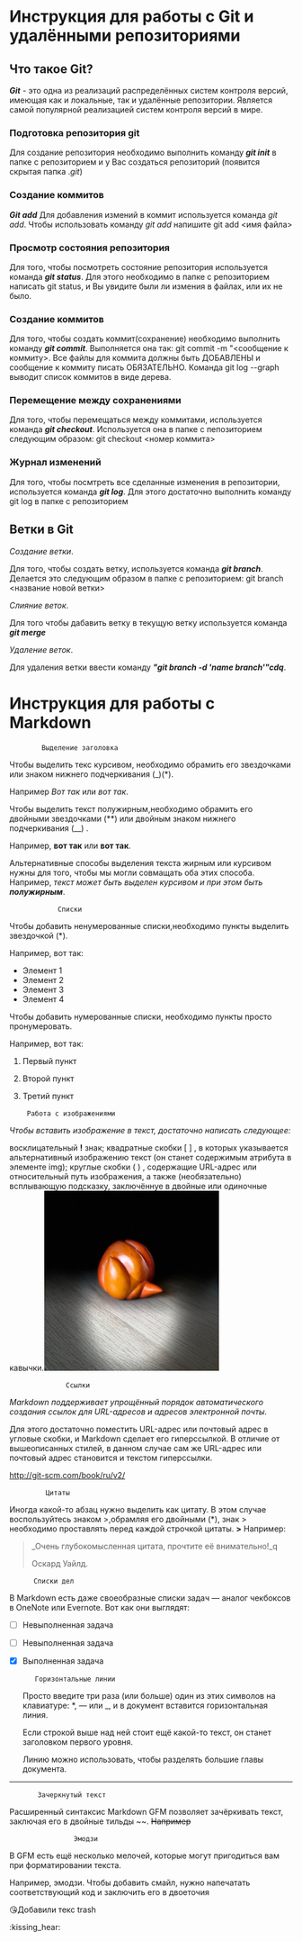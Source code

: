 # Инструкция для работы с Git и удалёнными репозиториями
## Что такое Git? 


**_Git_** - это одна из реализаций распределённых систем контроля версий, имеющая как и локальные, так и удалённые репозитории. Является самой популярной реализацией систем контроля версий в мире.


### Подготовка репозитория git


Для создание репозитория необходимо выполнить команду **_git init_** в папке с репозиторием и у Вас создаться репозиторий (появится скрытая папка ._git_)

### Создание коммитов


**_Git add_**
Для добавления измений в коммит используется команда _git add_. Чтобы использовать команду _git add_ напишите git add <имя файла>

### Просмотр состояния репозитория


Для того, чтобы посмотреть состояние репозитория используется команда **_git status_**. Для этого необходимо в папке с репозиторием написать git status, и Вы увидите были ли измения в файлах, или их не было.

### Создание коммитов


Для того, чтобы создать коммит(сохранение) необходимо выполнить команду **_git commit_**. 
Выполняется она так: git commit -m "<сообщение к коммиту>. Все файлы для коммита должны быть ДОБАВЛЕНЫ и сообщение к коммиту писать ОБЯЗАТЕЛЬНО.
Команда git log --graph выводит список коммитов в виде дерева.

### Перемещение между сохранениями


Для того, чтобы перемещаться между коммитами, используется команда **_git checkout_**. Используется она в папке с пепозиторием следующим образом: git checkout <номер коммита>

### Журнал изменений


Для того, чтобы посмтреть все сделанные изменения в репозитории, используется команда **_git log_**. 
Для этого достаточно выполнить команду git log в папке с репозиторием


## Ветки в Git


_Создание ветки_.

Для того, чтобы создать ветку, используется команда **_git branch_**. Делается это следующим образом в папке с репозиторием: git branch <название новой ветки>

_Слияние веток_.

Для того чтобы дабавить ветку в текущую ветку используется команда **_git merge_**

_Удаление веток_.

Для удаления ветки ввести команду **_"git branch -d 'name branch'"cdq_**.

# Инструкция для работы с Markdown

            Выделение заголовка


Чтобы выделить текс курсивом, необходимо обрамить его звездочками или знаком нижнего подчеркивания (_)(*).

 Например *Вот так* или _вот так_.


Чтобы выделить текст полужирным,необходимо обрамить его двойными звездочками (**) или двойным знаком нижнего подчеркивания (__) . 

Например, **вот так** или __вот так__.

Альтернативные способы выделения текста жирным или курсивом нужны для того, чтобы мы могли совмащать оба этих способа. Например, _текст может быть выделен курсивом и при этом быть **полужирным**_.


                Списки


Чтобы добавить ненумерованные списки,необходимо пункты выделить звездочкой (*).

 Например, вот так:

* Элемент 1
* Элемент 2
* Элемент 3
* Элемент 4


Чтобы добавить нумерованные списки, необходимо пункты просто пронумеровать.

Например, вот так:


1. Первый пункт
2. Второй пункт
3. Третий пункт


        Работа с изображениями


_Чтобы вставить изображение в текст, достаточно написать следующее:_

 восклицательный **!** знак;
квадратные скобки [ ] , в которых указывается альтернативный изображению текст (он станет содержимым атрибута в элементе img);
круглые скобки ( ) , содержащие URL-адрес или относительный путь изображения, а также (необязательно) всплывающую подсказку, заключённуе в двойные или одиночные кавычки.![Хурма созрела!](Хурма.jpg)


                  Ссылки 


_Markdown поддерживает упрощённый порядок автоматического создания ссылок для URL-адресов и адресов электронной почты._

 Для этого достаточно поместить URL-адрес или почтовый адрес в угловые скобки, и Markdown сделает его гиперссылкой. В отличие от вышеописанных стилей, в данном случае сам же URL-адрес или почтовый адрес становится и текстом гиперссылки. 


<http://git-scm.com/book/ru/v2/>

            
             Цитаты


Иногда какой-то абзац нужно выделить как цитату. В этом случае воспользуйтесь знаком >,обрамляя его двойными (*), знак > необходимо проставлять перед каждой строчкой цитаты. 
**>**
Например: 
> _Очень глубокомысленная цитата, прочтите её внимательно!_q
>
> Оскард Уайлд.


          Списки дел
          

 В Markdown есть даже своеобразные списки задач — аналог чекбоксов в OneNote или Evernote. Вот как они выглядят:

- [ ] Невыполненная задача
- [ ] Невыполненная задача
- [X] Выполненная задача         


         Горизонтальные линии


  Просто введите три раза (или больше) один из этих символов на клавиатуре: *, — или _, и в документ вставится горизонтальная линия. 
  
  Если строкой выше над ней стоит ещё какой-то текст, он станет заголовком первого уровня. 
  
  Линию можно использовать, чтобы разделять большие главы документа. 

***

           Зачеркнутый текст


Расширенный синтаксис Markdown GFM позволяет зачёркивать текст, заключая его в двойные тильды ~~.
~~Например~~







    

                    Эмодзи


В GFM есть ещё несколько мелочей, которые могут пригодиться вам при форматировании текста. 

Например, эмодзи. Чтобы добавить смайл, нужно напечатать соответствующий код и заключить его в двоеточия  

:kissing_heart:Добавили текс trash

:kissing_hear:
